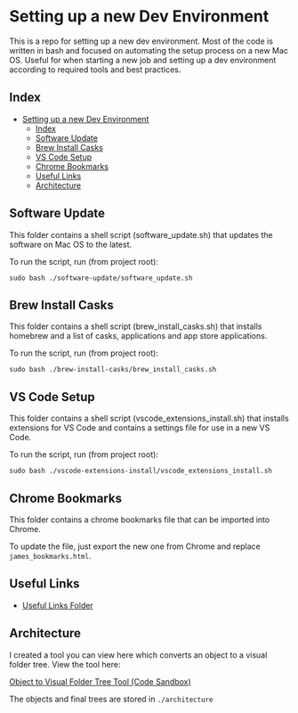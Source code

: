 # Setting up a new Dev Environment

This is a repo for setting up a new dev environment. Most of the code is written in bash and focused on automating the setup process on a new Mac OS. Useful for when starting a new job and setting up a dev environment according to required tools and best practices.

## Index

- [Setting up a new Dev Environment](#setting-up-a-new-dev-environment)
  - [Index](#index)
  - [Software Update](#software-update)
  - [Brew Install Casks](#brew-install-casks)
  - [VS Code Setup](#vs-code-setup)
  - [Chrome Bookmarks](#chrome-bookmarks)
  - [Useful Links](#useful-links)
  - [Architecture](#architecture)

## Software Update

This folder contains a shell script (software_update.sh) that updates the software on Mac OS to the latest.

To run the script, run (from project root):

```
sudo bash ./software-update/software_update.sh
```

## Brew Install Casks

This folder contains a shell script (brew_install_casks.sh) that installs homebrew and a list of casks, applications and app store applications.

To run the script, run (from project root):

```
sudo bash ./brew-install-casks/brew_install_casks.sh
```

## VS Code Setup

This folder contains a shell script (vscode_extensions_install.sh) that installs extensions for VS Code and contains a settings file for use in a new VS Code.

To run the script, run (from project root):

```
sudo bash ./vscode-extensions-install/vscode_extensions_install.sh
```

## Chrome Bookmarks

This folder contains a chrome bookmarks file that can be imported into Chrome.

To update the file, just export the new one from Chrome and replace `james_bookmarks.html`.

## Useful Links

- [Useful Links Folder](./useful-links/USEFUL_LINKS.md)

## Architecture

I created a tool you can view here which converts an object to a visual folder tree. View the tool here:

[Object to Visual Folder Tree Tool (Code Sandbox)](https://codesandbox.io/s/file-tree-logger-lsbrmv?file=/src/index.js)

The objects and final trees are stored in `./architecture`
